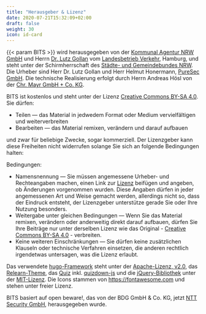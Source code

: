 ```yaml
---
title: "Herausgeber & Lizenz"
date: 2020-07-21T15:32:09+02:00
draft: false
weight: 30
icon: id-card
---
```


{{< param BITS >}} wird herausgegeben von der [Kommunal Agentur NRW GmbH](https://www.kommunalagenturnrw.de) und Herrn [Dr. Lutz Gollan](mailto:g@backbeat.eu) vom [Landesbetrieb Verkehr](https://www.hamburg.de/lbv), Hamburg, und steht unter der Schirmherrschaft des [Städte- und Gemeindebundes NRW](https://www.kommunen.nrw). Die Urheber sind Herr Dr. Lutz Gollan und Herr Helmut Honermann, [PureSec GmbH](https://puresec.de). Die technische Realisierung erfolgt durch Herrn Andreas Hösl von der [Chr. Mayr GmbH + Co. KG](https://www.mayr.com).

BITS ist kostenlos und steht unter der Lizenz [Creative Commons BY-SA 4.0](https://creativecommons.org/licenses/by-sa/4.0/deed.de). Sie dürfen:

- Teilen — das Material in jedwedem Format oder Medium vervielfältigen und weiterverbreiten
- Bearbeiten — das Material remixen, verändern und darauf aufbauen

und zwar für beliebige Zwecke, sogar kommerziell. Der Lizenzgeber kann diese Freiheiten nicht widerrufen solange Sie sich an folgende Bedingungen halten:

Bedingungen:

- Namensnennung — Sie müssen angemessene Urheber- und Rechteangaben machen, einen Link zur [Lizenz](https://www.bits-training.de/training/mehr/herausgeber-und-lizenz/)  beifügen und angeben, ob Änderungen vorgenommen wurden. Diese Angaben dürfen in jeder angemessenen Art und Weise gemacht werden, allerdings nicht so, dass der Eindruck entsteht, der Lizenzgeber unterstütze gerade Sie oder Ihre Nutzung besonders.
- Weitergabe unter gleichen Bedingungen — Wenn Sie das Material remixen, verändern oder anderweitig direkt darauf aufbauen, dürfen Sie Ihre Beiträge nur unter derselben Lizenz wie das Original - [Creative Commons BY-SA 4.0](https://creativecommons.org/licenses/by-sa/4.0/deed.de) - verbreiten.
- Keine weiteren Einschränkungen — Sie dürfen keine zusätzlichen Klauseln oder technische Verfahren einsetzen, die anderen rechtlich irgendetwas untersagen, was die Lizenz erlaubt.

Das verwendete [hugo-Framework](https://gohugo.io/) steht unter der [Apache-Lizenz, v2.0](https://www.apache.org/licenses/LICENSE-2.0), das [Relearn-Theme](https://themes.gohugo.io/hugo-theme-relearn/), das [Quiz](https://bonartm.github.io/hugo-quiz/) inkl. [quizdown-js](https://github.com/bonartm/quizdown-js) und die [jQuery-Bibliothek](https://jquery.com) unter der [MIT-Lizenz](https://opensource.org/licenses/MIT). Die Icons stammen von https://fontawesome.com und stehen unter freier Lizenz.

BITS basiert auf open beware!, das von der BDG GmbH & Co. KG, jetzt [NTT Security GmbH](https://www.security.ntt), herausgegeben wurde.
